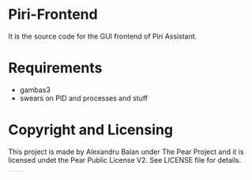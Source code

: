 # Piri-Frontend
It is the source code for the GUI frontend of Piri Assistant.

# Requirements
* gambas3
* swears on PID and processes and stuff

# Copyright and Licensing
This project is made by Alexandru Balan under The Pear Project and it is licensed undet the Pear Public License V2.
See LICENSE file for details.

<sub><sup><sub><sup><sub><sup><sub><sup><sub><sup><sub><sup><sub><sup><sub><sup>I hope Amy won't claim that this is also her code lmao. You do not know gambas Amy</sup></sub></sup></sub></sup></sub></sup></sub></sup></sub></sup></sub></sup></sub></sup></sub>
